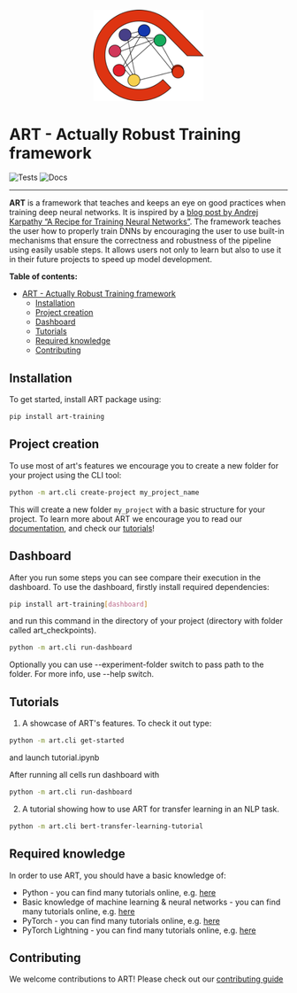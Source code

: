 <p align="center"><img src="docs/art.png" alt="image" width="200" height="auto"></p>

# ART - Actually Robust Training framework

![Tests](https://github.com/SebChw/art/actions/workflows/tests.yml/badge.svg)
![Docs](
https://readthedocs.org/projects/actually-robust-training/badge/?version=latest&style=flat)

----

**ART** is a framework that teaches and keeps an eye on good practices when training deep neural networks. It is inspired by a [blog post by Andrej Karpathy “A Recipe for Training Neural Networks”](https://karpathy.github.io/2019/04/25/recipe/). The framework teaches the user how to properly train DNNs by encouraging the user to use built-in mechanisms that ensure the correctness and robustness of the pipeline using easily usable steps. It allows users not only to learn but also to use it in their future projects to speed up model development.

**Table of contents:**
- [ART - Actually Robust Training framework](#art---actually-robust-training-framework)
  - [Installation](#installation)
  - [Project creation](#project-creation)
  - [Dashboard](#dashboard)
  - [Tutorials](#tutorials)
  - [Required knowledge](#required-knowledge)
  - [Contributing](#contributing)

## Installation
To get started, install ART package using:
```sh
pip install art-training
```
## Project creation
To use most of art's features we encourage you to create a new folder for your project using the CLI tool:
```sh
python -m art.cli create-project my_project_name
```

This will create a new folder `my_project` with a basic structure for your project. To learn more about ART we encourage you to read our [documentation](https://actually-robust-training.readthedocs.io/en/latest/), and check our [tutorials](#tutorials)!

## Dashboard
After you run some steps you can see compare their execution in the dashboard. To use the dashboard, firstly install required dependencies:
```sh
pip install art-training[dashboard]
```
and run this command in the directory of your project (directory with folder called art_checkpoints).
```sh
python -m art.cli run-dashboard
```
Optionally you can use --experiment-folder switch to pass path to the folder. For more info, use --help switch.

## Tutorials
1. A showcase of ART's features. To check it out type:
```sh
python -m art.cli get-started
```
and launch tutorial.ipynb

After running all cells run dashboard with

```sh
python -m art.cli run-dashboard
```

2. A tutorial showing how to use ART for transfer learning in an NLP task.
```sh
python -m art.cli bert-transfer-learning-tutorial
```


## Required knowledge
In order to use ART, you should have a basic knowledge of:
- Python - you can find many tutorials online, e.g. [here](https://www.learnpython.org/)
- Basic knowledge of machine learning & neural networks - you can find many tutorials online, e.g. [here](https://www.coursera.org/learn/machine-learning)
- PyTorch - you can find many tutorials online, e.g. [here](https://pytorch.org/tutorials/)
- PyTorch Lightning - you can find many tutorials online, e.g. [here](https://lightning.ai/docs/pytorch/stable/levels/core_skills.html)

## Contributing
We welcome contributions to ART! Please check out our [contributing guide](https://github.com/SebChw/art/wiki/Contributing)